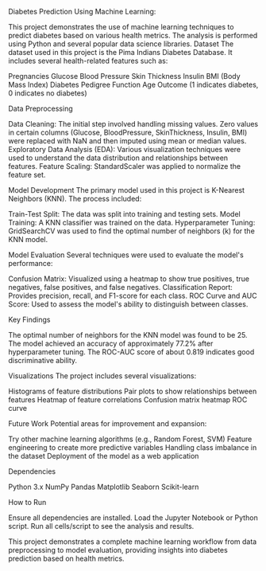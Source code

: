 Diabetes Prediction Using Machine Learning:

This project demonstrates the use of machine learning techniques to predict diabetes based on various health metrics. The analysis is performed using Python and several popular data science libraries.
Dataset
The dataset used in this project is the Pima Indians Diabetes Database. It includes several health-related features such as:

Pregnancies
Glucose
Blood Pressure
Skin Thickness
Insulin
BMI (Body Mass Index)
Diabetes Pedigree Function
Age
Outcome (1 indicates diabetes, 0 indicates no diabetes)

Data Preprocessing

Data Cleaning: The initial step involved handling missing values. Zero values in certain columns (Glucose, BloodPressure, SkinThickness, Insulin, BMI) were replaced with NaN and then imputed using mean or median values.
Exploratory Data Analysis (EDA): Various visualization techniques were used to understand the data distribution and relationships between features.
Feature Scaling: StandardScaler was applied to normalize the feature set.

Model Development
The primary model used in this project is K-Nearest Neighbors (KNN). The process included:

Train-Test Split: The data was split into training and testing sets.
Model Training: A KNN classifier was trained on the data.
Hyperparameter Tuning: GridSearchCV was used to find the optimal number of neighbors (k) for the KNN model.

Model Evaluation
Several techniques were used to evaluate the model's performance:

Confusion Matrix: Visualized using a heatmap to show true positives, true negatives, false positives, and false negatives.
Classification Report: Provides precision, recall, and F1-score for each class.
ROC Curve and AUC Score: Used to assess the model's ability to distinguish between classes.

Key Findings

The optimal number of neighbors for the KNN model was found to be 25.
The model achieved an accuracy of approximately 77.2% after hyperparameter tuning.
The ROC-AUC score of about 0.819 indicates good discriminative ability.

Visualizations
The project includes several visualizations:

Histograms of feature distributions
Pair plots to show relationships between features
Heatmap of feature correlations
Confusion matrix heatmap
ROC curve

Future Work
Potential areas for improvement and expansion:

Try other machine learning algorithms (e.g., Random Forest, SVM)
Feature engineering to create more predictive variables
Handling class imbalance in the dataset
Deployment of the model as a web application

Dependencies

Python 3.x
NumPy
Pandas
Matplotlib
Seaborn
Scikit-learn

How to Run

Ensure all dependencies are installed.
Load the Jupyter Notebook or Python script.
Run all cells/script to see the analysis and results.

This project demonstrates a complete machine learning workflow from data preprocessing to model evaluation, providing insights into diabetes prediction based on health metrics.